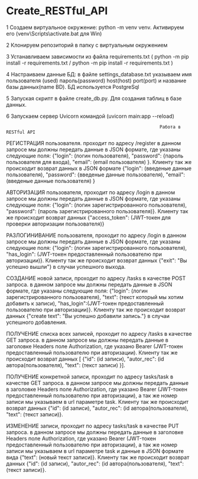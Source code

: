 # Create_RESTful_API
1 Создаем виртуальное окружение: python -m venv venv. Активируем его (venv\Scripts\activate.bat для Win)

2 Клонируем репозиторий в папку с виртуальным окружением

3 Устанавливаем зависимости из файла requirements.txt ( python -m pip install -r requirements.txt / python -m pip install -r requirements.txt )

4 Настраиваем данные БД: в файле settings_database.txt указываем имя пользователя (used) пароль(password) host(host) port(port) и название базы данных(name BD). БД используется PostgreSql

5 Запуская скрипт в файле create_db.py. Для создания таблиц в базе данных.

6 Запускаем сервер Uvicorn командой (uvicorn main:app --reload)


                                                              Работа в RESTful API
                                                               
РЕГИСТРАЦИЯ пользователя. проходит по адресу /register в данном запросе мы должны передать данные в JSON формате, где указаны следующие поля:
{"login": (логин пользователя), "password": {пароль пользователя для входа), "email": (email пользователя) }. Клиенту так же происходит возврат данных в 
JSON формате {"login": (введеные данные пользователя), "password": {введеные данные пользователя), "email": (введеные данные пользователя) }

АВТОРИЗАЦИЯ пользователя, проходит по адресу /login в данном запросе мы должны передать данные в JSON формате, где указаны следующие поля:
{"login": (логин зарегистрированного пользователя), "password": (пароль зарегистрированного пользователя)}. Клиенту так же происходит возврат данных
{"access_token": (JWT-токен для проверки авторизации пользователя)}

РАЗЛОГИНИВАНИЕ пользователя, проходит по адресу /login в данном запросе мы должны передать данные в JSON формате, где указаны следующие поля:
{"login": (логин зарегистрированного пользователя), "has_login": (JWT-токен предоставленный пользователю при авторизации)}. Клиенту так же происходит возврат данных
{"exit": "Вы успешно вышли"} в случаи успешного выхода.

СОЗДАНИЕ новой записи, проходит по адресу /tasks в качестве POST запроса. в данном запросе мы должны передать данные в JSON формате, где указаны следующие поля:
{"login": (логин зарегистрированного пользователя), "text": (текст который мы хотим добавить к записи), "has_login":(JWT-токен предоставленный пользователю при авторизации)}. 
Клиенту так же происходит возврат данных {"create text": "Вы успешно добавили запись."} в случаи успешного добавления.

ПОЛУЧЕНИЕ списка всех записей, проходит по адресу /tasks в качестве GET запроса. в данном запросе мы должны передать данные в заголовке Headers поле Authorization, где указано
Bearer (JWT-токен предоставленный пользователю при авторизации). 
Клиенту так же происходит возврат данных [ {"id": (id записи), "autor_rec": (id автора(пользователя), "text": (текст записи) }].

ПОЛУЧЕНИЕ конкретной записи, проходит по адресу tasks/task в качестве GET запроса. в данном запросе мы должны передать данные в заголовке Headers поле Authorization, где указано
Bearer (JWT-токен предоставленный пользователю при авторизации), а так же номер записи мы указываем в url параметре task. 
Клиенту так же происходит возврат данных {"id": (id записи), "autor_rec": (id автора(пользователя), "text": (текст записи)}.

ИЗМЕНЕНИЕ записи, проходит по адресу tasks/task в качестве PUT запроса. в данном запросе мы должны передать данные в заголовке Headers поле Authorization, где указано
Bearer (JWT-токен предоставленный пользователю при авторизации), а так же номер записи мы указываем в url параметре task и данные в  JSON формате вида 
{"text": (новый текст записи)}. Клиенту так же происходит возврат данных {"id": (id записи), "autor_rec": (id автора(пользователя), "text": (текст записи)}.



